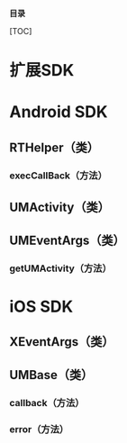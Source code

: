 **目录**

[TOC]

# 扩展SDK

# Android SDK

## RTHelper（类）
### execCallBack（方法）

## UMActivity（类）

## UMEventArgs（类）
### getUMActivity（方法）

# iOS SDK

## XEventArgs（类）

## UMBase（类）
### callback（方法）
### error（方法）


